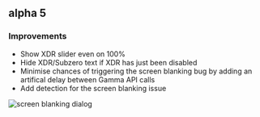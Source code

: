## alpha 5

### Improvements

* Show XDR slider even on 100%
* Hide XDR/Subzero text if XDR has just been disabled
* Minimise chances of triggering the screen blanking bug by adding an artifical delay between Gamma API calls
* Add detection for the screen blanking issue

![screen blanking dialog](https://files.lunar.fyi/screen-blanking-dialog.png)
